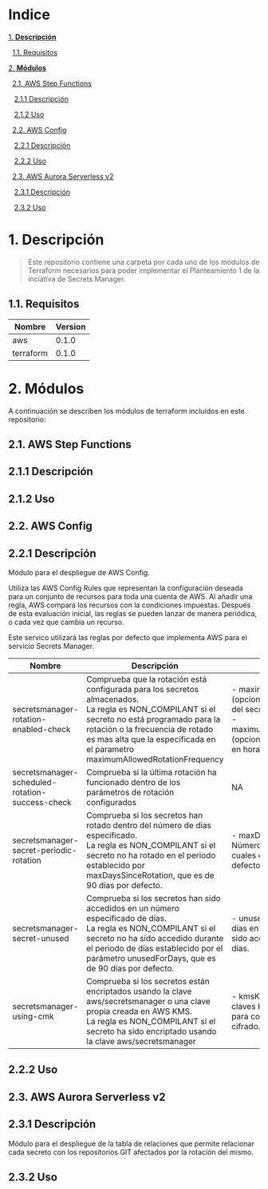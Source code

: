 # **Indice**
[1. **Descripción**](#1-descripcion)

&nbsp;&nbsp;[1.1. Requisitos](#1.1-requisitos)

[2. **Módulos**](#2-modulos)

&nbsp;&nbsp;[2.1. AWS Step Functions](#2.1-aws-step-functions)

&nbsp;&nbsp;&nbsp;[2.1.1 Descripción](#2.1.1-descripción)

&nbsp;&nbsp;&nbsp;[2.1.2 Uso](#2.1.2-uso)

&nbsp;&nbsp;[2.2. AWS Config](#2.2-aws-config)

&nbsp;&nbsp;&nbsp;[2.2.1 Descripción](#2.2.1-descripción)

&nbsp;&nbsp;&nbsp;[2.2.2 Uso](#2.2.2-uso)

&nbsp;&nbsp;[2.3. AWS Aurora Serverless v2](#2.3-aws-aurora-serverless-v2)

&nbsp;&nbsp;&nbsp;[2.3.1 Descripción](#2.3.1-descripción)

&nbsp;&nbsp;&nbsp;[2.3.2 Uso](#2.3.2-uso)

# 1. **Descripción**
> Este repositorio contiene una carpeta por cada uno de los módulos de Terraform necesarios para poder implementar
> el Planteamiento 1 de la inciativa de Secrets Manager.

## 1.1. **Requisitos**
| Nombre      | Version  |
|-------------|----------|
| aws         | 0.1.0    |
| terraform   | 0.1.0    |

# 2. **Módulos**
A continuación se describen los módulos de terraform incluidos en este repositorio:

## 2.1. **AWS Step Functions**
## 2.1.1 **Descripción**
## 2.1.2 **Uso**
## 2.2. **AWS Config**
## 2.2.1 **Descripción**
Módulo para el despliegue de AWS Config. 

Utiliza las AWS Config Rules que representan la configuración deseada para un conjunto de recursos para toda una cuenta de AWS. Al añadir una regla, AWS compara los recursos con la condiciones impuestas. Después de esta evaluación inicial, las reglas se pueden lanzar de manera periódica, o cada vez que cambia un recurso. 

Este servico utilizará las reglas por defecto que implementa AWS para el servicio Secrets Manager. 

| Nombre | Descripción | Parámetros |  |  |
|---|---|---|---|---|
| secretsmanager-rotation-enabled-check | Comprueba que la rotación está configurada para los secretos almacenados.<br>La regla es NON_COMPILANT si el secreto no está programado para la rotación o la frecuencia de rotado es mas alta que la especificada en el parametro maximumAllowedRotationFrequency | - maximumAllowedRotationFrequency (opcional): Frecuencia máxima de rotado del secreto en dias<br>- maximumAllowedRotationFrequencyInHours (opcional): Frecuencia maxima del rotado en horas |  |  |
| secretsmanager-scheduled-rotation-success-check | Comprueba si la última rotación ha funcionado dentro de los parámetros de rotación configurados              | NA |  |  |
| secretsmanager-secret-periodic-rotation | Comprueba si los secretos han rotado dentro del número de dias especificado.<br>La regla es NON_COMPILANT si el secreto no ha rotado en el periodo establecido por maxDaysSinceRotation, que es de  90 días por defecto.  | - maxDaysSinceRotation (opcional): Número máximo de días dentro de los cuales el secreto ha rotado. El valor por defecto es 90.  |  |  |
| secretsmanager-secret-unused | Comprueba si los secretos han sido accedidos en un número especificado de días.<br>La regla es NON_COMPILANT si el secreto no ha sido accedido durante el periodo de días establecido por el parámetro unusedForDays, que es de 90 dias por defecto.  | - unusedForDays (opcional): Número de días en los que un secreto puede no haber sido accedido. El valor por defecto es de 90 días. |  |  |
| secretsmanager-using-cmk | Comprueba si los secretos están encriptados usando la clave aws/secretsmanager o una clave propia creada en AWS KMS.<br>La regla es NON_COMPILANT si el secreto ha sido encriptado usando la clave aws/secretsmanager | - kmsKeyArns (opcional): Lista de ARNs de claves KMS separada por comas (CSV) para comprobar que se utilizan en el cifrado.  |  |  |




## 2.2.2 **Uso**

## 2.3. **AWS Aurora Serverless v2**
## 2.3.1 **Descripción**
Módulo para el despliegue de la tabla de relaciones que permite relacionar cada secreto con los repositorios GIT afectados por la rotación del mismo.


## 2.3.2 **Uso**